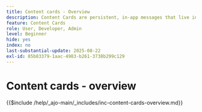 ```yaml
---
title: Content cards - Overview
description: Content Cards are persistent, in-app messages that live inside a dedicated inbox or feed within your app. Unlike push notifications, they don't interrupt the user and can be viewed at the user's convenience.
feature: Content Cards
role: User, Developer, Admin
level: Beginner
hide: yes
index: no
last-substantial-update: 2025-08-22
exl-id: 85b83379-1aac-4983-b261-3738b299c129
---
```

# Content cards - overview

{{$include /help/_ajo-main/_includes/inc-content-cards-overview.md}}
